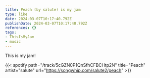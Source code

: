 ```yaml
---
title: Peach (by salute) is my jam
type: like
date: 2024-03-07T10:17:40.792Z
publishDate: 2024-03-07T10:17:40.792Z
references: {}
tags:
- ThisIsMyJam
- music
---
```

This is my jam!

{{< spotify path="/track/5cGZN0P1QnSfhCFBCHtp2N" title="Peach" artist="salute" url="https://songwhip.com/salute2/peach" >}}

